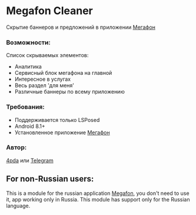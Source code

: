 # Megafon Cleaner
Скрытие баннеров и предложений в приложении [Мегафон](https://megafon.ru/help/lk/)

### Возможности:
Список скрываемых элементов:
- Аналитика
- Сервисный блок мегафона на главной
- Интересное в услугах
- Весь раздел 'для меня'
- Различные баннеры по всему приложению

### Требования:
- Поддерживается только LSPosed
- Android 8.1+
- Установленное приложение [Мегафон](https://megafon.ru/help/lk/)

### Автор: 
[4pda](https://4pda.to/forum/index.php?showtopic=603033&view=findpost&p=111257541) или [Telegram](https://t.me/Blue_cat1)


## For non-Russian users:
This is a module for the russian application [Megafon](https://megafon.ru/help/lk/), you don't need to use it, app working only in Russia. This module has support only for the Russian language.

